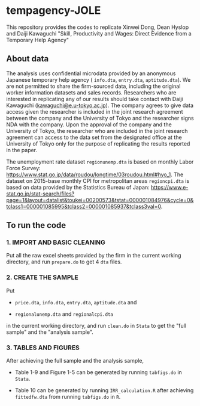 # tempagency-JOLE

This repository provides the codes to replicate Xinwei Dong, Dean Hyslop and Daiji Kawaguchi "Skill, Productivity and Wages: Direct Evidence from a Temporary Help Agency"

## About data

The analysis uses confidential microdata provided by an anonymous Japanese temporary help agency ( `info.dta`, `entry.dta`, `aptitude.dta`). We are not permitted to share the firm-sourced data, including the original worker information datasets and sales records. Researchers who are interested in replicating any of our results should take contact with Daiji Kawaguchi ([kawaguchi@e.u-tokyo.ac.jp](mailto:kawaguchi@e.u-tokyo.ac.jp)). The company agrees to give data access given the researcher is included in the joint research agreement between the company and the University of Tokyo and the researcher signs NDA with the company. Upon the approval of the company and the University of Tokyo, the researcher who are included in the joint research agreement can access to the data set from the designated office at the University of Tokyo only for the purpose of replicating the results reported in the paper.

The unemployment rate dataset `regionunemp.dta` is based on monthly Labor Force Survey: <https://www.stat.go.jp/data/roudou/longtime/03roudou.html#hyo_1>. The dataset on 2015-base monthly CPI for metropolitan areas `regioncpi.dta` is based on data provided by the Statistics Bureau of Japan: <https://www.e-stat.go.jp/stat-search/files?page=1&layout=datalist&toukei=00200573&tstat=000001084976&cycle=0&tclass1=000001085995&tclass2=000001085937&tclass3val=0>.

## To run the code

### 1. IMPORT AND BASIC CLEANING

Put all the raw excel sheets provided by the firm in the current working directory, and run `prepare.do` to get 4 `dta` files.

### 2. CREATE THE SAMPLE

Put

- `price.dta`, `info.dta`, `entry.dta`, `aptitude.dta` and
  
- `regionalunemp.dta` and `regionalcpi.dta`
  

in the current working directory, and run `clean.do` in `Stata` to get the "full sample" and the "analysis sample".

### 3. TABLES AND FIGURES

After achieving the full sample and the analysis sample,

- Table 1-9 and Figure 1-5 can be generated by running `tabfigs.do` in `Stata`.
  
- Table 10 can be generated by running `IRR_calculation.R` after achieving `fittedfw.dta` from running `tabfigs.do` in `R`.
